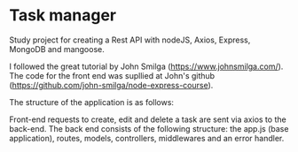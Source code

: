 # Task manager
 Study project for creating a Rest API with nodeJS, Axios, Express, MongoDB and mangoose.
 
 I followed the great tutorial by John Smilga (https://www.johnsmilga.com/).
 The code for the front end was supllied at John's github (https://github.com/john-smilga/node-express-course).
 
 The structure of the application is as follows:
 
 Front-end requests to create, edit and delete a task are sent via axios to the back-end.
 The back end consists of the following structure: the app.js (base application), routes, models, controllers, middlewares and an error handler.
